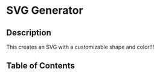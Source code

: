 # SVG Generator

## Description
This creates an SVG with a customizable shape and color!!!
## Table of Contents
